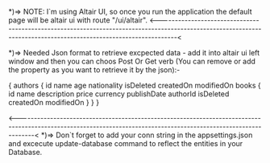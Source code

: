 
*)=> NOTE: I`m using Altair UI, so once you run the application the default page will be altair ui with route "/ui/altair".
<-----------------------------------------------------------------------------------------------------------------------------------------------------------------<

*)=> Needed Json format to retrieve excpected data - add it into altair ui left window and then you can choos Post Or Get verb (You can remove or add the property as you want to retrieve it by the json):-

{
  authors {
    id
    name
    age
    nationality
    isDeleted
    createdOn
    modifiedOn
    books {
      id
      name
      description
      price
      currency
      publishDate
      authorId
      isDeleted
      createdOn
      modifiedOn
    }
  }
}

<-----------------------------------------------------------------------------------------------------------------------------------------------------------------<
*)=> Don`t forget to add your conn string in the appsettings.json and excecute update-database command to reflect the entities in your Database.
